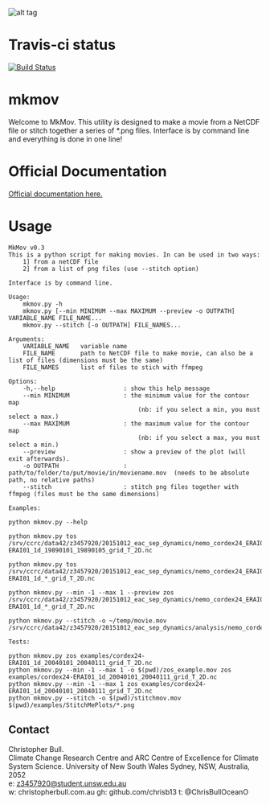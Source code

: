 ![alt tag](https://raw.github.com/chrisb13/mkmov/master/img/mkmovlogo001.png)

# Travis-ci status
[![Build Status](https://travis-ci.org/chrisb13/mkmov.svg)](https://travis-ci.org/chrisb13/mkmov)

# mkmov
Welcome to MkMov. This utility is designed to make a movie from a NetCDF file or stitch together a series of *.png files. Interface is by command line and everything is done in one line!

# Official Documentation
[Official documentation here.](http://christopherbull.com.au/mkmov/)

# Usage
```
MkMov v0.3
This is a python script for making movies. In can be used in two ways:
    1] from a netCDF file
    2] from a list of png files (use --stitch option)

Interface is by command line.

Usage:
    mkmov.py -h
    mkmov.py [--min MINIMUM --max MAXIMUM --preview -o OUTPATH] VARIABLE_NAME FILE_NAME...
    mkmov.py --stitch [-o OUTPATH] FILE_NAMES...

Arguments:
    VARIABLE_NAME   variable name
    FILE_NAME       path to NetCDF file to make movie, can also be a list of files (dimensions must be the same)
    FILE_NAMES      list of files to stich with ffmpeg 

Options:
    -h,--help                   : show this help message
    --min MINIMUM               : the minimum value for the contour map 
                                    (nb: if you select a min, you must select a max.)
    --max MAXIMUM               : the maximum value for the contour map
                                    (nb: if you select a max, you must select a min.)
    --preview                   : show a preview of the plot (will exit afterwards).
    -o OUTPATH                  : path/to/folder/to/put/movie/in/moviename.mov  (needs to be absolute path, no relative paths)
    --stitch                    : stitch png files together with ffmpeg (files must be the same dimensions)

Examples: 

python mkmov.py --help

python mkmov.py tos /srv/ccrc/data42/z3457920/20151012_eac_sep_dynamics/nemo_cordex24_ERAI01/1989/cordex24-ERAI01_1d_19890101_19890105_grid_T_2D.nc 

python mkmov.py tos /srv/ccrc/data42/z3457920/20151012_eac_sep_dynamics/nemo_cordex24_ERAI01/*/cordex24-ERAI01_1d_*_grid_T_2D.nc 

python mkmov.py --min -1 --max 1 --preview zos /srv/ccrc/data42/z3457920/20151012_eac_sep_dynamics/nemo_cordex24_ERAI01/*/cordex24-ERAI01_1d_*_grid_T_2D.nc 

python mkmov.py --stitch -o ~/temp/movie.mov /srv/ccrc/data42/z3457920/20151012_eac_sep_dynamics/analysis/nemo_cordex24_FLATFCNG_ERAI01_sepfinder/19940101_sepfinderplots/moviepar0000*

Tests:

python mkmov.py zos examples/cordex24-ERAI01_1d_20040101_20040111_grid_T_2D.nc
python mkmov.py --min -1 --max 1 -o $(pwd)/zos_example.mov zos examples/cordex24-ERAI01_1d_20040101_20040111_grid_T_2D.nc
python mkmov.py --min -1 --max 1 zos examples/cordex24-ERAI01_1d_20040101_20040111_grid_T_2D.nc
python mkmov.py --stitch -o $(pwd)/stitchmov.mov $(pwd)/examples/StitchMePlots/*.png
```

## Contact      

Christopher Bull.   
Climate Change Research Centre and ARC Centre of Excellence for Climate System Science.
University of New South Wales                                           Sydney, NSW, Australia, 2052     
e: z3457920@student.unsw.edu.au                                     
w: christopherbull.com.au
gh: github.com/chrisb13
t: @ChrisBullOceanO


